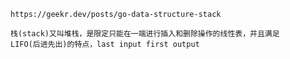     https://geekr.dev/posts/go-data-structure-stack

    栈(stack)又叫堆栈，是限定只能在一端进行插入和删除操作的线性表，并且满足
    LIFO(后进先出)的特点，last input first output